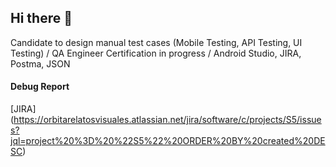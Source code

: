 ## Hi there 👋
Candidate to design manual test cases (Mobile Testing, API Testing, UI Testing) / QA Engineer Certification in progress / Android Studio, JIRA, Postma, JSON
#### Debug Report
[JIRA] (https://orbitarelatosvisuales.atlassian.net/jira/software/c/projects/S5/issues?jql=project%20%3D%20%22S5%22%20ORDER%20BY%20created%20DESC)


<!--
**marceugenia/marceugenia** is a ✨ _special_ ✨ repository because its `README.md` (this file) appears on your GitHub profile.



